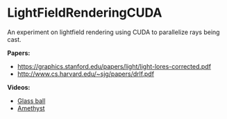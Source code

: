 # LightFieldRenderingCUDA

An experiment on lightfield rendering using CUDA to parallelize rays being cast.

**Papers:**
 * https://graphics.stanford.edu/papers/light/light-lores-corrected.pdf
 * http://www.cs.harvard.edu/~sjg/papers/drlf.pdf

**Videos:**
 * [Glass ball](https://www.youtube.com/watch?v=lyllfyt9_uA)
 * [Amethyst](https://www.youtube.com/watch?v=VBUcq6gVcW8)

